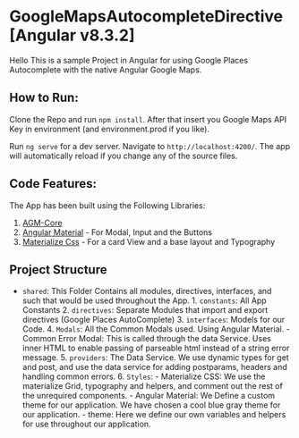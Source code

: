 # GoogleMapsAutocompleteDirective [Angular v8.3.2]

Hello This is a sample Project in Angular for using Google Places Autocomplete with the native Angular Google Maps.

## How to Run:

Clone the Repo and run `npm install`. After that insert you Google Maps API Key in environment (and environment.prod if you like).

Run `ng serve` for a dev server. Navigate to `http://localhost:4200/`. The app will automatically reload if you change any of the source files.

## Code Features:

The App has been built using the Following Libraries:

1.  [AGM-Core](https://angular-maps.com/)
2.  [Angular Material](https://material.angular.io/) - For Modal, Input and the Buttons
3.  [Materialize Css](https://materializecss.com/) - For a card View and a base layout and Typography

## Project Structure

- `shared`: This Folder Contains all modules, directives, interfaces, and such that would be used throughout the App. 1. `constants`: All App Constants 2. `directives`: Separate Modules that import and export directives (Google Places AutoComplete) 3. `interfaces`: Models for our Code. 4. `Modals`: All the Common Modals used. Using Angular Material. - Common Error Modal: This is called through the data Service. Uses inner HTML to enable passing of parseable html instead of a string error message. 5. `providers`: The Data Service. We use dynamic types for get and post, and use the data service for adding postparams, headers and handling common errors. 6. `Styles`: - Materialize CSS: We use the materialize Grid, typography and helpers, and comment out the rest of the unrequired components. - Angular Material: We Define a custom theme for our application. We have chosen a cool blue gray theme for our application. - theme: Here we define our own variables and helpers for use throughout our application.

